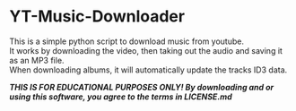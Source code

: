 # YT-Music-Downloader

This is a simple python script to download music from youtube.  
It works by downloading the video, then taking out the audio and saving it as an MP3 file.  
When downloading albums, it will automatically update the tracks ID3 data.  

***THIS IS FOR EDUCATIONAL PURPOSES ONLY! By downloading and or using this software, you agree to the terms in LICENSE.md***
